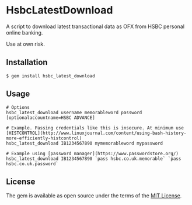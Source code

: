 # HsbcLatestDownload

A script to download latest transactional data as OFX from HSBC personal online banking.

Use at own risk.


## Installation

    $ gem install hsbc_latest_download

## Usage

    # Options
    hsbc_latest_download username memorableword password [optionalaccountname=HSBC ADVANCE]

    # Example. Passing credentials like this is insecure. At minimum use [HISTCONTROL](http://www.linuxjournal.com/content/using-bash-history-more-efficiently-histcontrol)
    hsbc_latest_download IB1234567890 mymemorableword mypassword

    # Example using [password manager](https://www.passwordstore.org/)
    hsbc_latest_download IB1234567890 `pass hsbc.co.uk.memorable` `pass hsbc.co.uk.password`

## License

The gem is available as open source under the terms of the [MIT License](http://opensource.org/licenses/MIT).

